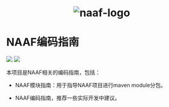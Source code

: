 <h1 align="center"><img src="https://s4.ax1x.com/2021/12/05/orPOnU.png"  alt="naaf-logo" /></h1>

# NAAF编码指南

![](https://img.shields.io/github/license/feiniaojin/naaf-coding-guides)  ![](https://img.shields.io/github/issues/feiniaojin/naaf-coding-guides)

本项目是NAAF相关的编码指南，包括：

* NAAF模块指南：用于指导NAAF项目进行maven module分包。

* NAAF编码指南，推荐一些实际开发中建议。
